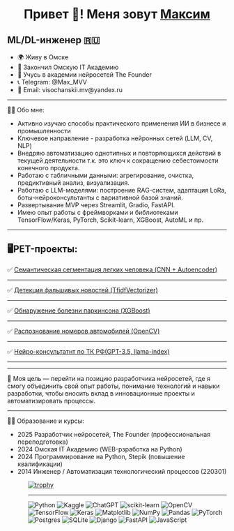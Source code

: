 <h1 align="center">Привет 👋! Меня зовут <a href="https://omsk.hh.ru/resume/1afcf736ff0e35161e0039ed1f6a3059304573" target="_blank">Максим</a>
<H2>ML/DL-инженер 🇷🇺</h2>
<ul>
  <li>🌍 Живу в Омске
  <li>💼 Закончил Омскую IT Академию
  <li>💼 Учусь в академии нейросетей The Founder
  <li>📞 Telegram: @Max_MVV
  <li>📧 Email: visochanskii.mv@yandex.ru
</ul>
<hr>
👨‍💻 Обо мне:
<ul>
  <li>Активно изучаю способы практического применения ИИ в бизнесе и промышленности
  <li>Ключевое направление - разработка нейронных сетей (LLM, CV, NLP)
  <li>Внедряю автоматизацию однотипных и повторяющихся действий в текущей деятельности т.к. это ключ к сокращению себестоимости конечного продукта.
  <li>Работаю с табличными данными: агрегирование, очистка, предиктивный анализ, визуализация.
  <li>Работаю с LLM-моделями: построение RAG-систем, адаптация LoRa, боты-нейроконсультанты с вариативной базой знаний.
  <li>Развертывание MVP через Streamlit, Gradio, FastAPI.
  <li>Имею опыт работы с фреймворками и библиотеками TensorFlow/Keras, PyTorch, Scikit-learn, XGBoost, AutoML и пр.
</ul><hr>
  
<H2>🖥PET-проекты:</h2>
✅ <a href="https://colab.research.google.com/drive/1w_ZvicCnsrdUN1w1Xlap87mpkKRlUA0b?usp=sharing#scrollTo=hRRoQ5V7VL0b" target="_blank">Семантическая сегментация легких человека (CNN + Autoencoder)</a><br><hr>
✅ <a href="https://colab.research.google.com/drive/1IxH7yClkd0yclbOnNfRlGK9ITE<hr>H27z0?usp=sharing" target="_blank">Детекция фальшивых новостей (TfidfVectorizer)</a><br><hr>
✅ <a href=https://colab.research.google.com/drive/153zgr9vMFyGOcO17CbzS1M1zJm2Mob1b?usp=sharing" target="_blank">Обнаружение болезни паркинсона (XGBoost)</a><br><hr>
✅ <a href=https://colab.research.google.com/drive/1NIXP0uNoVT8mnfg_vjN96y2h1cyhtbJn?usp=sharing>Распознование номеров автомобилей (OpenCV)</a><br><hr>
✅  <a href=https://colab.research.google.com/drive/1Hf_5Jf0LMkzRpbbbX_GYgXkcVeEVBE16?usp=sharing#scrollTo=T0w1ahPLwTXK>Нейро-консультатнт по ТК РФ(GPT-3.5, llama-index)</a><br><hr>
<hr>


🎯 Моя цель — перейти на позицию разработчика нейросетей, где я смогу объединить свой опыт работы, понимание технологий и навыки разработки, чтобы вносить вклад в инновационные проекты и автоматизировать процессы.
<hr>

👨‍🎓 Образование и курсы:
<ul>
  <li>2025 Разработчик нейросетей, The Founder (профессиональная переподготовка)
  <li>2024 Омская IT Академию (WEB-рзработка на Python)
  <li>2024 Программирование на Python, Stepik (повышение квалификации)
  <li>2014 Инженер / Автоматизация технологический процессов (220301)
<ul>
  
[![trophy](https://github-profile-trophy.vercel.app/?username=Maxxx-VS&theme=onedark)](https://github.com/ryo-ma/github-profile-trophy)
<hr>

![Python](https://img.shields.io/badge/python-3670A0?style=for-the-badge&logo=python&logoColor=ffdd54)
![Kaggle](https://img.shields.io/badge/Kaggle-035a7d?style=for-the-badge&logo=kaggle&logoColor=white)
![ChatGPT](https://img.shields.io/badge/chatGPT-74aa9c?style=for-the-badge&logo=openai&logoColor=white)
![scikit-learn](https://img.shields.io/badge/scikit--learn-%23F7931E.svg?style=for-the-badge&logo=scikit-learn&logoColor=white)
![OpenCV](https://img.shields.io/badge/opencv-%23white.svg?style=for-the-badge&logo=opencv&logoColor=white)
![TensorFlow](https://img.shields.io/badge/TensorFlow-%23FF6F00.svg?style=for-the-badge&logo=TensorFlow&logoColor=white)
![Keras](https://img.shields.io/badge/Keras-%23D00000.svg?style=for-the-badge&logo=Keras&logoColor=white)
![Matplotlib](https://img.shields.io/badge/Matplotlib-%23ffffff.svg?style=for-the-badge&logo=Matplotlib&logoColor=black)
![NumPy](https://img.shields.io/badge/numpy-%23013243.svg?style=for-the-badge&logo=numpy&logoColor=white)
![Pandas](https://img.shields.io/badge/pandas-%23150458.svg?style=for-the-badge&logo=pandas&logoColor=white)
![PyTorch](https://img.shields.io/badge/PyTorch-%23EE4C2C.svg?style=for-the-badge&logo=PyTorch&logoColor=white)
![Postgres](https://img.shields.io/badge/postgres-%23316192.svg?style=for-the-badge&logo=postgresql&logoColor=white)
![SQLite](https://img.shields.io/badge/sqlite-%2307405e.svg?style=for-the-badge&logo=sqlite&logoColor=white)
![Django](https://img.shields.io/badge/django-%23092E20.svg?style=for-the-badge&logo=django&logoColor=white)
![FastAPI](https://img.shields.io/badge/FastAPI-005571?style=for-the-badge&logo=fastapi)
![JavaScript](https://img.shields.io/badge/javascript-%23323330.svg?style=for-the-badge&logo=javascript&logoColor=%23F7DF1E)

